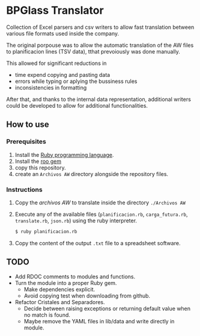 # BPGlass Translator

Collection of Excel parsers and csv writers to allow fast translation between various file formats used inside the company.

The original porpouse was to allow the automatic translation of the AW files to planificacion lines (TSV data), tthat prevoiously was done manually.

This allowed for significant reductions in

- time expend copying and pasting data
- errors while typing or aplying the bussiness rules
- inconsistencies in formatting

After that, and thanks to the internal data representation, additional writers could be developed to allow for additional functionalities.

## How to use

### Prerequisites

1. Install the [Ruby programming language](https://www.ruby-lang.org/en/downloads/).
2. Install the [roo gem](https://github.com/roo-rb/roo)
3. copy this repository.
4. create an `Archivos AW` directory alongside the repository files.

### Instructions

1. Copy the _archivos AW_ to translate inside the directory `./Archivos AW`
2. Execute any of the available files (`planificacion.rb`, `carga_futura.rb`, `translate.rb`, `json.rb`) using the ruby interpreter.

   ```sh
   $ ruby planificacion.rb
   ```

3. Copy the content of the output `.txt` file to a spreadsheet software.

## TODO

- Add RDOC comments to modules and functions.
- Turn the module into a proper Ruby gem.
  - Make dependencies explicit.
  - Avoid copying test when downloading from github.
- Refactor Cristales and Separadores.
  - Decide between raising exceptions or returning default value when no match is found.
  - Maybe remove the YAML files in lib/data and write directly in module.
